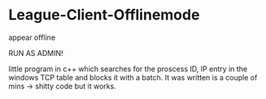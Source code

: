# League-Client-Offlinemode
appear offline

RUN AS ADMIN!

little program in c++ which searches for the proscess ID, IP entry in the windows TCP table and blocks it with a batch.
It was written is a couple of mins -> shitty code but it works.
